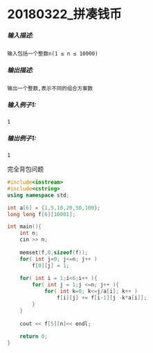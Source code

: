  # 20180322_拼凑钱币



##### **输入描述:**

```
输入包括一个整数n(1 ≤ n ≤ 10000)
```

##### **输出描述:**

```
输出一个整数,表示不同的组合方案数
```

##### **输入例子1:**

```
1
```

##### **输出例子1:**

```
1
```

完全背包问题

```cpp
#include<iostream>
#include<cstring>
using namespace std;

int a[6] = {1,5,10,20,50,100};
long long f[6][10001];

int main(){
    int n;
    cin >> n;
    
    memset(f,0,sizeof(f));
    for( int j=0; j<=n; j++ )
        f[0][j] = 1;
    
    for( int i = 1;i<6;i++ ){
        for( int j = 1;j <=n; j++ ){
            for( int k=0; k<=j/a[i]; k++ )
                f[i][j] += f[i-1][j -k*a[i]];
        }
    }
        
    cout << f[5][n]<< endl;
    
    return 0;
}
```

